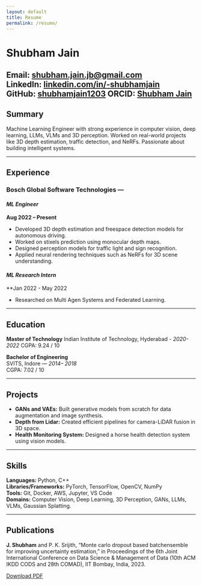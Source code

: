 ```yaml
---
layout: default
title: Resume
permalink: /resume/
---
```


# Shubham Jain

**Email:** shubham.jain.jb@gmail.com  
**LinkedIn:** [linkedin.com/in/-shubhamjain](https://www.linkedin.com/in/-shubhamjain)  
**GitHub:** [shubhamjain1203](https://github.com/shubhamjain1203)
**ORCID:** [Shubham Jain](https://orcid.org/0000-0001-7013-5814)
---

## Summary

Machine Learning Engineer with strong experience in computer vision, deep learning, LLMs, VLMs and 3D perception. Worked on real-world projects like 3D depth estimation, traffic detection, and NeRFs. Passionate about building intelligent systems.

---

## Experience

### Bosch Global Software Technologies — 
#### *ML Engineer*  
**Aug 2022 – Present**

- Developed 3D depth estimation and freespace detection models for autonomous driving.
- Worked on stixels prediction using monocular depth maps.
- Designed perception models for traffic light and sign recognition.
- Applied neural rendering techniques such as NeRFs for 3D scene understanding.

#### *ML Research Intern*
**Jan 2022 - May 2022
- Researched on Multi Agen Systems and Federated Learning.
---

## Education
**Master of Technology**
Indian Institute of Technology, Hyderabad - *2020- 2022*
CGPA: 9.24 / 10

**Bachelor of Engineering**  
SVITS, Indore — *2014– 2018*  
CGPA: 7.02 / 10

---

## Projects

- **GANs and VAEs:** Built generative models from scratch for data augmentation and image synthesis.
- **Depth from Lidar:** Created efficient pipelines for camera-LiDAR fusion in 3D space.
- **Health Monitoring System:** Designed a horse health detection system using vision models.

---

## Skills

**Languages:** Python, C++  
**Libraries/Frameworks:** PyTorch, TensorFlow, OpenCV, NumPy  
**Tools:** Git, Docker, AWS, Jupyter, VS Code  
**Domains:** Computer Vision, Deep Learning, 3D Perception, GANs, LLMs, VLMs, Gaussian Splatting.

---

## Publications

**J. Shubham** and P. K. Srijith, “Monte carlo dropout based batchensemble for improving uncertainty estimation,” in Proceedings of the 6th Joint International Conference on Data Science & Management of Data (10th ACM IKDD CODS and 28th COMAD), IIT Bombay, India, 2023.

[Download PDF](assets/resume/Shubham_vision_resume-2.pdf)
